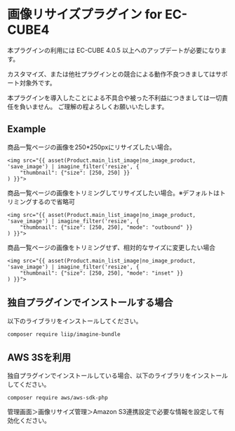# 画像リサイズプラグイン for EC-CUBE4

本プラグインの利用には EC-CUBE 4.0.5 以上へのアップデートが必要になります。

カスタマイズ、または他社プラグインとの競合による動作不良つきましてはサポート対象外です。

本プラグインを導入したことによる不具合や被った不利益につきましては一切責任を負いません。
ご理解の程よろしくお願いいたします。

## Example

商品一覧ページの画像を250*250pxにリサイズしたい場合。
```
<img src="{{ asset(Product.main_list_image|no_image_product, 'save_image') | imagine_filter('resize', {
    "thumbnail": {"size": [250, 250] }}
) }}">
```

商品一覧ページの画像をトリミングしてリサイズしたい場合。※デフォルトはトリミングするので省略可
```
<img src="{{ asset(Product.main_list_image|no_image_product, 'save_image') | imagine_filter('resize', {
    "thumbnail": {"size": [250, 250], "mode": "outbound" }}
) }}">
```

商品一覧ページの画像をトリミングせず、相対的なサイズに変更したい場合
```
<img src="{{ asset(Product.main_list_image|no_image_product, 'save_image') | imagine_filter('resize', {
    "thumbnail": {"size": [250, 250], "mode": "inset" }}
) }}">
```


## 独自プラグインでインストールする場合

以下のライブラリをインストールしてください。

```
composer require liip/imagine-bundle
```

## AWS 3Sを利用

独自プラグインでインストールしている場合、以下のライブラリをインストールしてください。

```
composer require aws/aws-sdk-php
```

管理画面＞画像リサイズ管理＞Amazon S3連携設定で必要な情報を設定して有効化ください。

